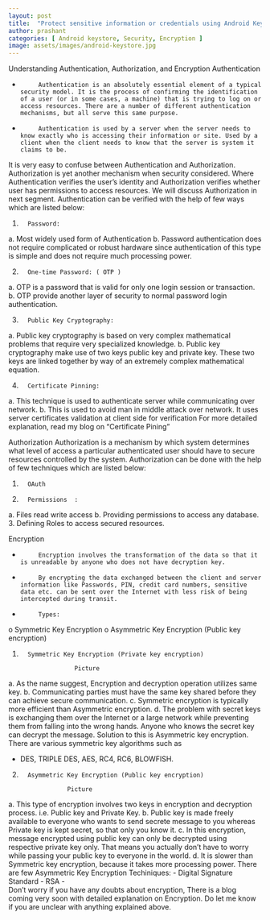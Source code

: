 ```yaml
---
layout: post
title:  "Protect sensitive information or credentials using Android Keystore"
author: prashant
categories: [ Android keystore, Security, Encryption ]
image: assets/images/android-keystore.jpg
---
```

Understanding Authentication, Authorization, and Encryption
Authentication
-          Authentication is an absolutely essential element of a typical security model. It is the process of confirming the identification of a user (or in some cases, a machine) that is trying to log on or access resources. There are a number of different authentication mechanisms, but all serve this same purpose.
-          Authentication is used by a server when the server needs to know exactly who is accessing their information or site. Used by a client when the client needs to know that the server is system it claims to be.
It is very easy to confuse between Authentication and Authorization.  Authorization is yet another mechanism when security considered. Where Authentication verifies the user’s identity and Authorization verifies whether user has permissions to access resources. We will discuss Authorization in next segment.
Authentication can be verified with the help of few ways which are listed below:
1.       Password:
a.       Most widely used form of Authentication
b.      Password authentication does not require complicated or robust hardware since authentication of this type is simple and does not require much processing power.

2.       One-time Password: ( OTP )
a.       OTP is a password that is valid for only one login session or transaction.
b.      OTP provide another layer of security to normal password login authentication.

3.       Public Key Cryptography:
a.       Public key cryptography is based on very complex mathematical problems that require very specialized knowledge.
b.      Public key cryptography make use of two keys public key and private key. These two keys are linked together by way of an extremely complex mathematical equation.


4.       Certificate Pinning:
a.       This technique is used to authenticate server while communicating over network.
b.      This is used to avoid man in middle attack over network. It uses server certificates validation at client side for verification
For more detailed explanation, read my blog on “Certificate Pining”


Authorization
Authorization is a mechanism by which system determines what level of access a particular authenticated user should have to secure resources controlled by the system.
Authorization can be done with the help of few techniques which are listed below:
1.       OAuth
2.       Permissions  :
a.       Files read write access
b.      Providing permissions to access any database.
3.       Defining Roles to  access secured resources.

Encryption

-          Encryption involves the transformation of the data so that it is unreadable by anyone who does not have decryption key.
-          By encrypting the data exchanged between the client and server information like Passwords, PIN, credit card numbers, sensitive data etc. can be sent over the Internet with less risk of being intercepted during transit.
-          Types:
o   Symmetric Key Encryption
o   Asymmetric Key Encryption (Public key encryption)


1.       Symmetric Key Encryption (Private key encryption)

                      Picture

a.       As the name suggest, Encryption and decryption operation utilizes same key.
b.      Communicating parties must have the same key shared before they can achieve secure communication.
c.       Symmetric encryption is typically more efficient than Asymmetric encryption.
d.      The problem with secret keys is exchanging them over the Internet or a large network while preventing them from falling into the wrong hands. Anyone who knows the secret key can decrypt the message. Solution to this is Asymmetric key encryption.
There are various symmetric key algorithms such as
- DES, TRIPLE DES, AES, RC4, RC6, BLOWFISH.
2.       Asymmetric Key Encryption (Public key encryption)

                    Picture
a.       This type of encryption involves two keys in encryption and decryption process. i.e. Public key and Private Key.
b.      Public key is made freely available to everyone who wants to send secrete message to you whereas Private key is kept secret, so that only you know it.
c.       In this encryption, message encrypted using public key can only be decrypted using respective private key only. That means you actually don’t have to worry while passing your public key to everyone in the world.
d.      It is slower than Symmetric key encryption, because it takes more processing power.
                       There are few Asymmetric Key Encryption Techiniques:
                            -  Digital Signature Standard
                            -  RSA
                            -            
Don’t worry if you have any doubts about encryption, There is a blog coming very soon with detailed explanation on Encryption.
Do let me know if you are unclear with anything explained above.